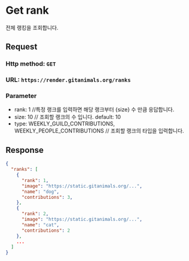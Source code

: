 # Get rank

전체 랭킹을 조회합니다.

## Request
### Http method: `GET`
### URL: `https://render.gitanimals.org/ranks`
### Parameter
- rank: 1 //특정 랭크를 입력하면 해당 랭크부터 {size} 수 만큼 응답합니다.
- size: 10 // 조회할 랭크의 수 입니다. default: 10 
- type: WEEKLY_GUILD_CONTRIBUTIONS, WEEKLY_PEOPLE_CONTRIBUTIONS // 조회할 랭크의 타입을 입력합니다.

## Response

```json
{
  "ranks": [
    {
      "rank": 1,
      "image": "https://static.gitanimals.org/...",
      "name": "dog",
      "contributions": 3,
    },
    {
      "rank": 2,
      "image": "https://static.gitanimals.org/...",
      "name": "cat",
      "contributions": 2
    },
    ...
  ]
}
```
